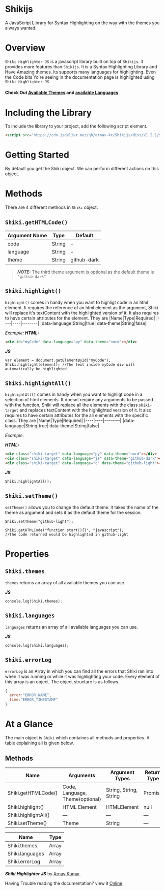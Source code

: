 # Shikijs
A JavaScript Library for Syntax Highlighting on the way with the themes you always wanted.

# Overview
`Shiki Highlighter JS` is a javascript library built on top of `Shikijs`. It provides more features than `Shikijs`. It is a Syntax Highlighting Library and Have Amazing themes. Its supports many languages for highlighting. Even the Code bits Yo're seeing in the documentation page is highlighted using `Shiki Highlighter JS`

#### Check Out [Available Themes](Themes.md) and [available Languages](Languages.md)


# Including the Library
To include the library to your project, add the following script element.
```html
<script src="https://cdn.jsdelivr.net/gh/arnav-kr/Shikijs/dist/V1.2.1/shikiHighlighter.min.js"></script>
```

# Getting Started
By default you get the Shiki object. We can perform different actions on this object.


# Methods

There are 4 different methods in `Shiki` object.

## `Shiki.getHTMLCode()`

|Argument Name|Type|Default|
|-------------|----|-------|
|code|String| - |
|language|String| - |
|theme|String| github-dark |

> **_NOTE:_**
> The third theme argument is optional as the default theme is `"github-dark"`


## `Shiki.highlight()`

`highlight()` comes in handy when you want to highligt code in an html element. It requires the reference of an html element as the argument, Shiki will replace it's textContent with the highlighted version of it.
It also requires to have certain attributes for the element. They are
|Name|Type|Required|
|----|----|--------|
|data-language|String|true|
data-theme|String|false|

_Example:_
**_HTML:_**
```html
<div id="myCode" data-language="py" data-theme="nord"></div>
```
**_JS_**
```javscript
var element = document.getElementById("myCode");
Shiki.highlight(element); //The text inside myCode div will automatically be highlighted
```


## `Shiki.highlightAll()`

`highlightAll()` comes in handy when you want to highligt code in a selection of html elements. It doesnt require any arguments to be passed with the function, Shiki will replace all the elements with the class `shiki-target` and replaces textContent with the highlighted version of it.
It also requires to have certain attributes for the all elements with the specific class. They are
|Name|Type|Required|
|----|----|--------|
|data-language|String|true|
data-theme|String|false|

_Example:_

**_HTML:_**
```html
<div class="shiki-target" data-language="py" data-theme="nord"></div>
<div class="shiki-target" data-language="js" data-theme="github-dark"></div>
<div class="shiki-target" data-language="c" data-theme="github-light"></div>
```
**_JS_**
```javscript
Shiki.highlightAll();
```

## `Shiki.setTheme()`

`setTheme()` allows you to change the default theme. It takes the name of the theme as argument and sets it as the default theme for the session.

```javscript
Shiki.setTheme("github-light");

Shiki.getHTMLCode("function start(){}", "javascript");
//The code returned would be highlighted in github-light
```


# Properties

## `Shiki.themes`

`themes` returns an array of all available themes you can use.

**_JS_**
```javscript
console.log(Shiki.themes);
```

## `Shiki.languages`

`languages` returns an array of all available languages you can use.

**_JS_**
```javscript
console.log(Shiki.languages);
```

## `Shiki.errorLog`

`errorLog` is an Array in which you can find all the errors that Shiki ran into when it was running or while it was highlighting your code. Every element of this array is an object. The object structure is as follows.

```javascript
{
  error:"ERROR_NAME",
  time:"ERROR_TIMESTAMP"
}
```


# At a Glance

The main object is `Shiki` which containes all methods and properties.
A table explaining all is given below.

## Methods
| Name | Arguments| Argument Types | Return Type |
| --- | --- | --- | --- |
| Shiki.getHTMLCode() | Code, Language, Theme(optional) | String, String, String | Promise |
| Shiki.highlight() | HTML Element | HTMLElement | null |
| Shiki.highlightAll() | — | — | — |
| Shiki.setTheme() | Theme | String | — |

| Name	| Type |
| --- | --- |
| Shiki.themes | Array |
| Shiki.languages | Array |
| Shiki.errorLog | Array |


_**Shiki Highlighter JS**_ by [Arnav Kumar](https://github/com/arnav-kr).

Having Trouble reading the documentation? view it [Online](https://arnav-kr.github.io/shikijs)


